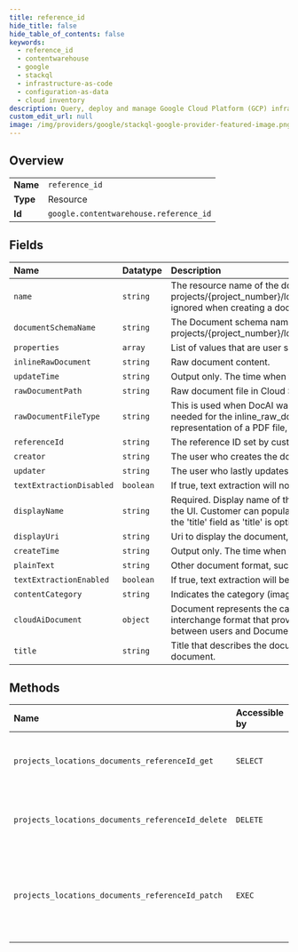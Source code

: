 ```yaml
---
title: reference_id
hide_title: false
hide_table_of_contents: false
keywords:
  - reference_id
  - contentwarehouse
  - google    
  - stackql
  - infrastructure-as-code
  - configuration-as-data
  - cloud inventory
description: Query, deploy and manage Google Cloud Platform (GCP) infrastructure and resources using SQL
custom_edit_url: null
image: /img/providers/google/stackql-google-provider-featured-image.png
---
```

  
    

## Overview
<table><tbody>
<tr><td><b>Name</b></td><td><code>reference_id</code></td></tr>
<tr><td><b>Type</b></td><td>Resource</td></tr>
<tr><td><b>Id</b></td><td><code>google.contentwarehouse.reference_id</code></td></tr>
</tbody></table>

## Fields
| Name | Datatype | Description |
|:-----|:---------|:------------|
| `name` | `string` | The resource name of the document. Format: projects/&#123;project_number&#125;/locations/&#123;location&#125;/documents/&#123;document_id&#125;. The name is ignored when creating a document. |
| `documentSchemaName` | `string` | The Document schema name. Format: projects/&#123;project_number&#125;/locations/&#123;location&#125;/documentSchemas/&#123;document_schema_id&#125;. |
| `properties` | `array` | List of values that are user supplied metadata. |
| `inlineRawDocument` | `string` | Raw document content. |
| `updateTime` | `string` | Output only. The time when the document is last updated. |
| `rawDocumentPath` | `string` | Raw document file in Cloud Storage path. |
| `rawDocumentFileType` | `string` | This is used when DocAI was not used to load the document and parsing/ extracting is needed for the inline_raw_document. For example, if inline_raw_document is the byte representation of a PDF file, then this should be set to: RAW_DOCUMENT_FILE_TYPE_PDF. |
| `referenceId` | `string` | The reference ID set by customers. Must be unique per project and location. |
| `creator` | `string` | The user who creates the document. |
| `updater` | `string` | The user who lastly updates the document. |
| `textExtractionDisabled` | `boolean` | If true, text extraction will not be performed. |
| `displayName` | `string` | Required. Display name of the document given by the user. This name will be displayed in the UI. Customer can populate this field with the name of the document. This differs from the 'title' field as 'title' is optional and stores the top heading in the document. |
| `displayUri` | `string` | Uri to display the document, for example, in the UI. |
| `createTime` | `string` | Output only. The time when the document is created. |
| `plainText` | `string` | Other document format, such as PPTX, XLXS |
| `textExtractionEnabled` | `boolean` | If true, text extraction will be performed. |
| `contentCategory` | `string` | Indicates the category (image, audio, video etc.) of the original content. |
| `cloudAiDocument` | `object` | Document represents the canonical document resource in Document AI. It is an interchange format that provides insights into documents and allows for collaboration between users and Document AI to iterate and optimize for quality. |
| `title` | `string` | Title that describes the document. This can be the top heading or text that describes the document. |
## Methods
| Name | Accessible by | Required Params | Description |
|:-----|:--------------|:----------------|:------------|
| `projects_locations_documents_referenceId_get` | `SELECT` | `locationsId, projectsId, referenceIdId` | Gets a document. Returns NOT_FOUND if the document does not exist. |
| `projects_locations_documents_referenceId_delete` | `DELETE` | `locationsId, projectsId, referenceIdId` | Deletes a document. Returns NOT_FOUND if the document does not exist. |
| `projects_locations_documents_referenceId_patch` | `EXEC` | `locationsId, projectsId, referenceIdId` | Updates a document. Returns INVALID_ARGUMENT if the name of the document is non-empty and does not equal the existing name. |
